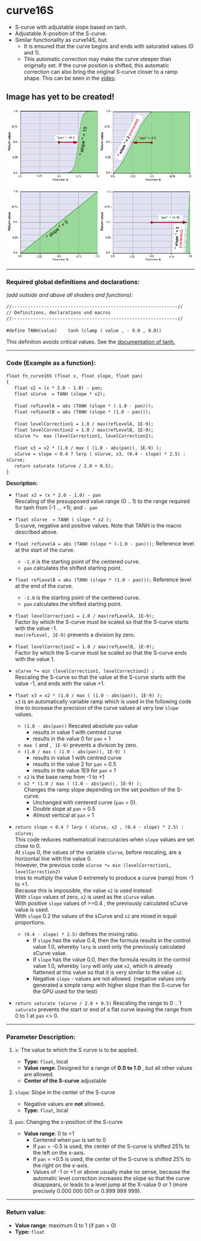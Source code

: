 # curve16S

- S-curve with adjustable slope based on tanh. 
- Adjustable X-position of the S-curve.
- Similar functionality as curve14S, but:  
   - It is ensured that the curve begins and ends with saturated values (0 and 1).
   - This automatic correction may make the curve steeper than originally set. 
     If the curve position is shifted, this automatic correction can also bring the original S-curve closer to a ramp shape. 
     This can be seen in the [video](video/curve16S.mp4?raw=true).

## Image has yet to be created!
![](img/curve16S.png)  
  
  ---
    
### Required global definitions and declarations:
*(add outside and above all shaders and functions):*
```` Code
//--------------------------------------------------------------//
// Definitions, declarations und macros
//--------------------------------------------------------------//

#define TANH(value)    tanh (clamp ( value , - 9.0 , 9.0))
````
This definition avoids critical values. See the [documentation of tanh.](../../Basics/Functions/Cg_standard_library/tanh/README.md#critical-parameter-values)  

---
  
### Code (Example as a function):  
```` Code
float fn_curve16S (float x, float slope, float pan)
{
   float x2 = (x * 2.0 - 1.0) - pan;
   float sCurve  = TANH (slope * x2);

   float refLevelA = abs (TANH (slope * (-1.0 - pan))); 
   float refLevelB = abs (TANH (slope * (1.0 - pan)));

   float levelCorrection1 = 1.0 / max(refLevelA, 1E-9);
   float levelCorrection2 = 1.0 / max(refLevelB, 1E-9);
   sCurve *=  max (levelCorrection1, levelCorrection2);
   
   float x3 = x2 * (1.0 / max ( (1.0 - abs(pan)), 1E-9) );
   sCurve = slope < 0.4 ? lerp ( sCurve, x3, (0.4 - slope) * 2.5) : sCurve;
   return saturate (sCurve / 2.0 + 0.5);
}

````

**Description:**  
      
   - `float x2 = (x * 2.0 - 1.0) - pan`  
      Rescaling of the presupposed value range (0 .. 1) to the range required for tanh from (-1 ... +1); and `- pan` 

   - `float sCurve  = TANH ( slope * x2 );`  
      S-curve, negative and positive values. Note that TANH is the macro described above.  

   - `float refLevelA = abs (TANH (slope * (-1.0 - pan)));`  Reference level at the start of the curve.  
      - `-1.0` is the starting point of the centered curve.  
      - `pan` calculates the shifted starting point.
       
   - `float refLevelB = abs (TANH (slope * (1.0 - pan)));` Reference level at the end of the curve. 
      - `-1.0` is the starting point of the centered curve.  
      - `pan` calculates the shifted starting point.
  
   - `float levelCorrection1 = 1.0 / max(refLevelA, 1E-9);`  
      Factor by which the S-curve must be scaled so that the S-curve starts with the value -1.   
      `max(refLevel, 1E-9)` prevents a division by zero.  
  
   - `float levelCorrection2 = 1.0 / max(refLevelB, 1E-9);`  
      Factor by which the S-curve must be scaled so that the S-curve ends with the value 1.  

   - `sCurve *= min (levelCorrection1, levelCorrection2) ;`  
     Rescaling the S-curve so that the value at the S-curve starts with the value -1, and ends with the value +1.  

   - `float x3 = x2 * (1.0 / max ( (1.0 - abs(pan)), 1E-9) );`  
     `x3` is an automatically variable ramp which is used in the following code line 
     to increase the precision of the curve values at very low `slope` values.
     - `(1.0 - abs(pan))` Rescaled absolute `pan` value
        - results in value 1 with centred curve
        - results in the value 0 for `pan` = 1
     - `max (` and  `, 1E-9)` prevents a division by zero.
     - `(1.0 / max ( (1.0 - abs(pan)), 1E-9) )`
        - results in value 1 with centred curve
        - results in the value 2 for `pan` = 0.5
        - results in the value 1E9 for `pan` = 1
     - `x2` is the base ramp from -1 to +1
     - `x2 * (1.0 / max ( (1.0 - abs(pan)), 1E-9) );`  
       Changes the ramp slope depending on the set position of the S-curve.
        - Unchanged with centered curve (`pan` = 0).
        - Double slope at `pan` = 0.5
        - Almost vertical at `pan` = 1

  - `return slope < 0.4 ? lerp ( sCurve, x2 , (0.4 - slope) * 2.5) : sCurve;`  
    This code reduces mathematical inaccuracies when `slope` values are set close to 0.  
    At `slope` 0, the values of the variable `sCurve`, before rescaling, are a horizontal line with the value 0.  
    However, the previous code `sCurve *= min (levelCorrection1, levelCorrection2)`  
    tries to multiply the value 0 extremely to produce a curve (ramp) from -1 to +1.  
    Because this is impossible, the value `x2` is used instead:  
    With `slope` values of zero, `x2` is used as the `sCurve` value.  
    With positive `slope` values of >=0.4 , the previously calculated sCurve value is used.  
    With `slope` 0.2 the values of the sCurve and `x2` are mixed in equal proportions.  
    - `(0.4 - slope) * 2.5)` defines the mixing ratio.  
      - If `slope` has the value 0.4, then the formula results in the control value 1.0, 
      whereby `lerp` is used only the previously calculated sCurve value.  
       - If `slope` has the value 0.0, then the formula results in the control value 1.0, 
      whereby `lerp` will only use `x2`, which is already flattened at this value so 
      that it is very similar to the value `x2`.  
       - Negative `slope` - values are not allowed. 
       (negative values only generated a simple ramp with higher slope than the S-curve for the GPU used for the test)
  - `return saturate (sCurve / 2.0 + 0.5)` Rescaling the range to 0 .. 1  
    `saturate` prevents the start or end of a flat curve leaving the range from 0 to 1 at `pan` <> 0.


---
  
### Parameter Description:
    
1. `x`: The value to which the S curve is to be applied.
   - **Type:** `float`, local   
   - **Value range**: Designed for a range of **0.0 to 1.0** , but all other values are allowed.
   - **Center of the S-curve** adjustable

2. `slope`: Slope in the center of the S-curve  
   - Negative values are **not** allowed.
   - **Type:** `float`, local   

3. `pan`: Changing the x-position of the S-curve
   - **Value range**: 0 to <1
      - Centered when `pan` is set to 0
      - If `pan` = -0.5 is used, the center of the S-curve is shifted 25% to the left on the x-axis.
      - If `pan` = +0.5 is used, the center of the S-curve is shifted 25% to the right on the x-axis.
      - Values of -1 or +1 or above usually make no sense, because the automatic level correction increases the slope so 
        that the curve disappears, or leads to a level jump at the X-value 0 or 1 (more precisely 0.000 000 001 or 0.999 999 999).
   
---
  
### Return value: 
   - **Value range**: maximum 0 to 1 (if pan = 0) 
   - **Type:** `float`

   
